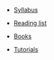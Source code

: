 
- [Syllabus](https://github.com/jiamingmao/data-analysis/blob/master/Course%20Info/syllabus.pdf)

- [Reading list](https://github.com/jiamingmao/data-analysis/blob/master/Course%20Info/reading_list.pdf)

- [Books](https://github.com/jiamingmao/data-analysis/blob/master/Course%20Info/Textbooks.md)

- [Tutorials](https://github.com/jiamingmao/data-analysis/blob/master/Course%20Info/Tutorials.md)



